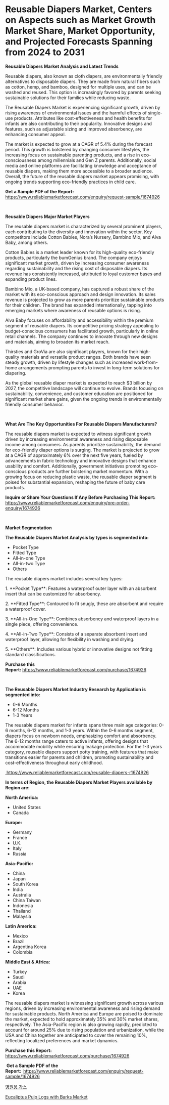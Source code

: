 <p><h1>Reusable Diapers Market, Centers on Aspects such as Market Growth Market Share, Market Opportunity, and Projected Forecasts Spanning from 2024 to 2031</h1></p><p><strong>Reusable Diapers Market Analysis and Latest Trends</strong></p>
<p><p>Reusable diapers, also known as cloth diapers, are environmentally friendly alternatives to disposable diapers. They are made from natural fibers such as cotton, hemp, and bamboo, designed for multiple uses, and can be washed and reused. This option is increasingly favored by parents seeking sustainable solutions for their families while reducing waste.</p><p>The Reusable Diapers Market is experiencing significant growth, driven by rising awareness of environmental issues and the harmful effects of single-use products. Attributes like cost-effectiveness and health benefits for infants are also contributing to their popularity. Innovative designs and features, such as adjustable sizing and improved absorbency, are enhancing consumer appeal.</p><p>The market is expected to grow at a CAGR of 5.4% during the forecast period. This growth is bolstered by changing consumer lifestyles, the increasing focus on sustainable parenting products, and a rise in eco-consciousness among millennials and Gen Z parents. Additionally, social media and online platforms are facilitating knowledge and acceptance of reusable diapers, making them more accessible to a broader audience. Overall, the future of the reusable diapers market appears promising, with ongoing trends supporting eco-friendly practices in child care.</p></p>
<p><strong>Get a Sample PDF of the Report:&nbsp;</strong> <a href="https://www.reliablemarketforecast.com/enquiry/request-sample/1674926?utm_campaign=1080&utm_medium=2&utm_source=Github&utm_content=ia&utm_term=28122024&utm_id=reusable-diapers">https://www.reliablemarketforecast.com/enquiry/request-sample/1674926</a></p>
<p>&nbsp;</p>
<p><strong>Reusable Diapers Major Market Players</strong></p>
<p><p>The reusable diapers market is characterized by several prominent players, each contributing to the diversity and innovation within the sector. Key competitors include Cotton Babies, Nora’s Nursery, Bambino Mio, and Alva Baby, among others. </p><p>Cotton Babies is a market leader known for its high-quality eco-friendly products, particularly the bumGenius brand. The company enjoys significant market growth, driven by increasing consumer awareness regarding sustainability and the rising cost of disposable diapers. Its revenue has consistently increased, attributed to loyal customer bases and expanding product lines.</p><p>Bambino Mio, a UK-based company, has captured a robust share of the market with its eco-conscious approach and design innovation. Its sales revenue is projected to grow as more parents prioritize sustainable products for their children. The brand has expanded internationally, tapping into emerging markets where awareness of reusable options is rising.</p><p>Alva Baby focuses on affordability and accessibility within the premium segment of reusable diapers. Its competitive pricing strategy appealing to budget-conscious consumers has facilitated growth, particularly in online retail channels. The company continues to innovate through new designs and materials, aiming to broaden its market reach.</p><p>Thirsties and GroVia are also significant players, known for their high-quality materials and versatile product ranges. Both brands have seen steady growth, driven by lifestyle changes such as increased work-from-home arrangements prompting parents to invest in long-term solutions for diapering.</p><p>As the global reusable diaper market is expected to reach $3 billion by 2027, the competitive landscape will continue to evolve. Brands focusing on sustainability, convenience, and customer education are positioned for significant market share gains, given the ongoing trends in environmentally friendly consumer behavior.</p></p>
<p>&nbsp;</p>
<p><strong>What Are The Key Opportunities For Reusable Diapers Manufacturers?</strong></p>
<p><p>The reusable diapers market is expected to witness significant growth driven by increasing environmental awareness and rising disposable income among consumers. As parents prioritize sustainability, the demand for eco-friendly diaper options is surging. The market is projected to grow at a CAGR of approximately 6% over the next five years, fueled by advancements in fabric technology and innovative designs that enhance usability and comfort. Additionally, government initiatives promoting eco-conscious products are further bolstering market momentum. With a growing focus on reducing plastic waste, the reusable diaper segment is poised for substantial expansion, reshaping the future of baby care products.</p></p>
<p><strong>Inquire or Share Your Questions If Any Before Purchasing This Report:</strong> <a href="https://www.reliablemarketforecast.com/enquiry/pre-order-enquiry/1674926?utm_campaign=1080&utm_medium=2&utm_source=Github&utm_content=ia&utm_term=28122024&utm_id=reusable-diapers">https://www.reliablemarketforecast.com/enquiry/pre-order-enquiry/1674926</a></p>
<p>&nbsp;</p>
<p><strong>Market Segmentation</strong></p>
<p><strong>The Reusable Diapers Market Analysis by types is segmented into:</strong></p>
<p><ul><li>Pocket Type</li><li>Fitted Type</li><li>All-in-one Type</li><li>All-in-two Type</li><li>Others</li></ul></p>
<p><p>The reusable diapers market includes several key types: </p><p>1. **Pocket Type**: Features a waterproof outer layer with an absorbent insert that can be customized for absorbency.</p><p>  </p><p>2. **Fitted Type**: Contoured to fit snugly, these are absorbent and require a waterproof cover.</p><p>  </p><p>3. **All-in-One Type**: Combines absorbency and waterproof layers in a single piece, offering convenience.</p><p>  </p><p>4. **All-in-Two Type**: Consists of a separate absorbent insert and waterproof layer, allowing for flexibility in washing and drying.</p><p>  </p><p>5. **Others**: Includes various hybrid or innovative designs not fitting standard classifications.</p></p>
<p><strong>Purchase this Report:&nbsp;</strong><a href="https://www.reliablemarketforecast.com/purchase/1674926?utm_campaign=1080&utm_medium=2&utm_source=Github&utm_content=ia&utm_term=28122024&utm_id=reusable-diapers">https://www.reliablemarketforecast.com/purchase/1674926</a></p>
<p>&nbsp;</p>
<p><strong>The Reusable Diapers Market Industry Research by Application is segmented into:</strong></p>
<p><ul><li>0-6 Months</li><li>6-12 Months</li><li>1-3 Years</li></ul></p>
<p><p>The reusable diapers market for infants spans three main age categories: 0-6 months, 6-12 months, and 1-3 years. Within the 0-6 months segment, diapers focus on newborn needs, emphasizing comfort and absorbency. The 6-12 months range caters to active infants, offering designs that accommodate mobility while ensuring leakage protection. For the 1-3 years category, reusable diapers support potty training, with features that make transitions easier for parents and children, promoting sustainability and cost-effectiveness throughout early childhood.</p></p>
<p><a href="https://www.reliablemarketforecast.com/reusable-diapers-r1674926?utm_campaign=1080&utm_medium=2&utm_source=Github&utm_content=ia&utm_term=28122024&utm_id=reusable-diapers">&nbsp;https://www.reliablemarketforecast.com/reusable-diapers-r1674926</a></p>
<p><strong>In terms of Region, the Reusable Diapers Market Players available by Region are:</strong></p>
<p>
    <p> <strong> North America: </strong>
        <ul>
            <li>United States</li>
            <li>Canada</li>
        </ul>
        </p> 
    <p> <strong> Europe: </strong>
        <ul>
            <li>Germany</li>
            <li>France</li>
            <li>U.K.</li>
            <li>Italy</li>
            <li>Russia</li>
        </ul>
        </p> 
    <p> <strong> Asia-Pacific: </strong>
        <ul>
            <li>China</li>
            <li>Japan</li>
            <li>South Korea</li>
            <li>India</li>
            <li>Australia</li>
            <li>China Taiwan</li>
            <li>Indonesia</li>
            <li>Thailand</li>
            <li>Malaysia</li>
        </ul>
        </p> 
    <p> <strong> Latin America: </strong>
        <ul>
            <li>Mexico</li>
            <li>Brazil</li>
            <li>Argentina Korea</li>
            <li>Colombia</li>
        </ul>
        </p> 
    <p> <strong> Middle East & Africa: </strong>
        <ul>
            <li>Turkey</li>
            <li>Saudi</li>
            <li>Arabia</li>
            <li>UAE</li>
            <li>Korea</li>
        </ul>
    </p>
    </p>
<p><p>The reusable diapers market is witnessing significant growth across various regions, driven by increasing environmental awareness and rising demand for sustainable products. North America and Europe are poised to dominate the market, expected to hold approximately 35% and 30% market shares, respectively. The Asia-Pacific region is also growing rapidly, predicted to account for around 25% due to rising population and urbanization, while the USA and China together are anticipated to cover the remaining 10%, reflecting localized preferences and market dynamics.</p></p>
<p><strong>Purchase this Report: </strong><a href="https://www.reliablemarketforecast.com/purchase/1674926?utm_campaign=1080&utm_medium=2&utm_source=Github&utm_content=ia&utm_term=28122024&utm_id=reusable-diapers">https://www.reliablemarketforecast.com/purchase/1674926</a></p>
<p>&nbsp;<strong>Get a Sample PDF of the Report:&nbsp;&nbsp;</strong><a href="https://www.reliablemarketforecast.com/enquiry/request-sample/1674926?utm_campaign=1080&utm_medium=2&utm_source=Github&utm_content=ia&utm_term=28122024&utm_id=reusable-diapers">https://www.reliablemarketforecast.com/enquiry/request-sample/1674926</a></p>
<p><strong></strong></p>
<p><p><a href="https://github.com/sougarounis/Market-Research-Report-List-6/blob/main/549979329165.md?utm_campaign=1080&utm_medium=2&utm_source=Github&utm_content=ia&utm_term=28122024&utm_id=reusable-diapers">병원용 가스</a></p><p><a href="https://github.com/gdfhhhj/Market-Research-Report-List-7/blob/main/eucaliptus-pulp-logs-with-barks-market.md?utm_campaign=1080&utm_medium=2&utm_source=Github&utm_content=ia&utm_term=28122024&utm_id=reusable-diapers">Eucaliptus Pulp Logs with Barks Market</a></p></p>